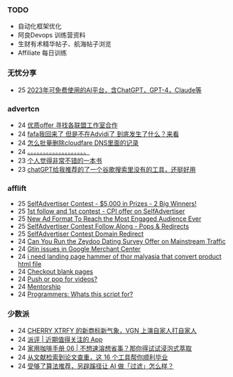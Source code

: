 ### TODO
-  自动化框架优化
-  阿良Devops 训练营资料
-  生财有术精华帖子、航海帖子浏览
-  Affiliate 每日训练

### 无忧分享
<!-- ruyo:START -->
-  25 [2023年可免费使用的AI平台，含ChatGPT，GPT-4，Claude等](https://51.ruyo.net/18350.html)<!-- ruyo:END -->

### advertcn
<!-- advertcn:START -->
-  24 [优质offer 寻找各联盟工作室合作](https://www.advertcn.com/forum.php?mod=viewthread&tid=110068)
-  24 [fafa我回来了 但是不在Advidi了 到底发生了什么？来看](https://www.advertcn.com/forum.php?mod=viewthread&tid=110066)
-  24 [怎么批量删除cloudfare DNS里面的记录](https://www.advertcn.com/forum.php?mod=viewthread&tid=110061)
-  24 [。。。。。。。。。。。。。。。。。。。](https://www.advertcn.com/forum.php?mod=viewthread&tid=110058)
-  23 [个人觉得非常不错的一本书](https://www.advertcn.com/forum.php?mod=viewthread&tid=110054)
-  23 [chatGPT给我推荐的了一个谷歌搜索里没有的工具，还挺好用](https://www.advertcn.com/forum.php?mod=viewthread&tid=110053)<!-- advertcn:END -->

### afflift
<!-- afflift:START -->
-  25 [SelfAdvertiser Contest - $5,000 in Prizes - 2 Big Winners!](https://afflift.com/f/threads/selfadvertiser-contest-5-000-in-prizes-2-big-winners.10651/)
-  25 [1st follow and 1st contest - CPI offer on SelfAdvertiser](https://afflift.com/f/threads/1st-follow-and-1st-contest-cpi-offer-on-selfadvertiser.10790/)
-  25 [New Ad Format To Reach the Most Engaged Audience Ever](https://afflift.com/f/threads/new-ad-format-to-reach-the-most-engaged-audience-ever.10806/)
-  25 [SelfAdvertiser Contest Follow Along - Pops &amp; Redirects](https://afflift.com/f/threads/selfadvertiser-contest-follow-along-pops-redirects.10813/)
-  25 [SelfAdvertiser Contest Domain Redirect](https://afflift.com/f/threads/selfadvertiser-contest-domain-redirect.10799/)
-  24 [Can You Run the Zeydoo Dating Survey Offer on Mainstream Traffic](https://afflift.com/f/threads/can-you-run-the-zeydoo-dating-survey-offer-on-mainstream-traffic.10800/)
-  24 [Gtin issues in Google Merchant Center](https://afflift.com/f/threads/gtin-issues-in-google-merchant-center.10495/)
-  24 [i need landing page hammer of thor malyasia  that convert product html file](https://afflift.com/f/threads/i-need-landing-page-hammer-of-thor-malyasia-that-convert-product-html-file.10812/)
-  24 [Checkout blank pages](https://afflift.com/f/threads/checkout-blank-pages.10811/)
-  24 [Push or pop for videos?](https://afflift.com/f/threads/push-or-pop-for-videos.10810/)
-  24 [Mentorship](https://afflift.com/f/threads/mentorship.10809/)
-  24 [Programmers: Whats this script for?](https://afflift.com/f/threads/programmers-whats-this-script-for.10808/)<!-- afflift:END -->

### 少数派
<!-- sspai:START -->
-  24 [CHERRY XTRFY 的新商标新气象，VGN 上演自家人打自家人](https://sspai.com/prime/story/zouzhe-230425)
-  24 [派评 | 近期值得关注的 App](https://sspai.com/post/79446)
-  24 [家用咖啡手册 06 | 不想速溶想省事？那你得试试浸泡式萃取](https://sspai.com/post/79408)
-  24 [从文献检索到论文查重，这 16 个工具帮你顺利毕业](https://sspai.com/post/59906)
-  24 [受够了算法推荐，另辟蹊径让 AI 做「过滤」怎么样？](https://sspai.com/post/79437)<!-- sspai:END -->
